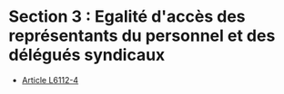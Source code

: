 # Section 3 : Egalité d'accès des représentants du personnel et des délégués syndicaux

* [Article L6112-4](./LEGIARTI000031059755.md)
